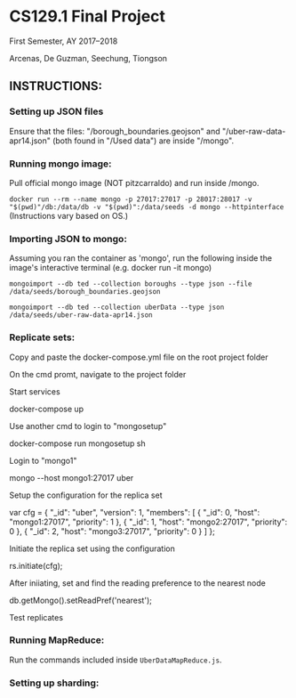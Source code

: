 # CS129.1 Final Project
First Semester, AY 2017–2018

Arcenas, De Guzman, Seechung, Tiongson

## INSTRUCTIONS:

### Setting up JSON files
Ensure that the files:
"/borough_boundaries.geojson"
and
"/uber-raw-data-apr14.json"
(both found in "/Used data")
are inside "/mongo".

### Running mongo image:
Pull official mongo image (NOT pitzcarraldo) and run inside /mongo.

`docker run --rm --name mongo -p 27017:27017 -p 28017:28017 -v "$(pwd)"/db:/data/db -v "$(pwd)":/data/seeds -d mongo --httpinterface`
(Instructions vary based on OS.)

### Importing JSON to mongo:

Assuming you ran the container as 'mongo', run the following inside the image's interactive terminal (e.g. docker run -it mongo)

`mongoimport --db ted --collection boroughs --type json --file /data/seeds/borough_boundaries.geojson`

`mongoimport --db ted --collection uberData --type json /data/seeds/uber-raw-data-apr14.json`

### Replicate sets:
Copy and paste the docker-compose.yml file on the root project folder

On the cmd promt, navigate to the project folder

Start services

docker-compose up

Use another cmd to login to "mongosetup"

docker-compose run mongosetup sh

Login to "mongo1"

mongo --host mongo1:27017 uber

Setup the configuration for the replica set

var cfg = {
	"_id": "uber",
	"version": 1,
	"members": [
		{
			"_id": 0,
			"host": "mongo1:27017",
			"priority": 1
		},
		{
			"_id": 1,
			"host": "mongo2:27017",
			"priority": 0
		},
		{
			"_id": 2,
			"host": "mongo3:27017",
			"priority": 0
		}
	]
};

Initiate the replica set using the configuration

rs.initiate(cfg);

After iniiating, set and find the reading preference to the nearest node

db.getMongo().setReadPref('nearest');

Test replicates

### Running MapReduce:
Run the commands included inside `UberDataMapReduce.js`.


### Setting up sharding:
